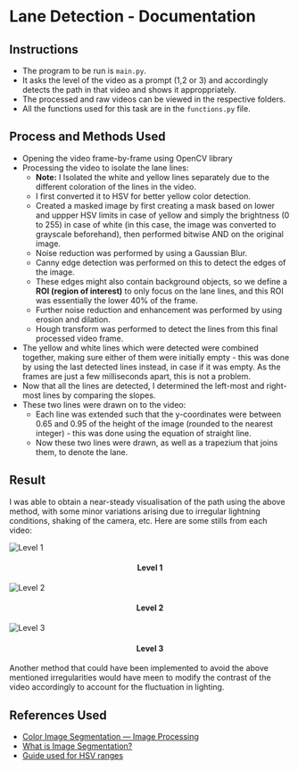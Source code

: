 # Lane Detection - Documentation

## Instructions 

- The program to be run is `main.py`.
- It asks the level of the video as a prompt (1,2 or 3) and accordingly detects the path in that video and shows it approppriately.
- The processed and raw videos can be viewed in the respective folders. 
- All the functions used for this task are in the `functions.py` file.

## Process and Methods Used
- Opening the video frame-by-frame using OpenCV library 
- Processing the video to isolate the lane lines: 
  - **Note:** I Isolated the white and yellow lines separately due to the different coloration of the lines in the video.
  - I first converted it to HSV for better yellow color detection.
  - Created a masked image by first creating a mask based on lower and uppper HSV limits in case of yellow and simply the brightness (0 to 255) in case of white (in this case, the image was converted to grayscale beforehand), then performed bitwise AND on the original image.
  - Noise reduction was performed by using a Gaussian Blur.
  - Canny edge detection was performed on this to detect the edges of the image.
  - These edges might also contain background objects, so we define a **ROI (region of interest)** to only focus on the lane lines, and this ROI was essentially the lower 40% of the frame.
  - Further noise reduction and enhancement was performed by using erosion and dilation.
  - Hough transform was performed to detect the lines from this final processed video frame.
- The yellow and white lines which were detected were combined together, making sure either of them were initially empty - this was done by using the last detected lines instead, in case if it was empty. As the frames are just a few milliseconds apart, this is not a problem.
- Now that all the lines are detected, I determined the left-most and right-most lines by comparing the slopes. 
- These two lines were drawn on to the video: 
  - Each line was extended such that the y-coordinates were between 0.65 and 0.95 of the height of the image (rounded to the nearest integer) - this was done using the equation of straight line. 
  - Now these two lines were drawn, as well as a trapezium that joins them, to denote the lane.


## Result 
 I was able to obtain a near-steady visualisation of the path using the above method, with some minor variations arising due to irregular lightning conditions, shaking of the camera, etc. 
 Here are some stills from each video: 

![Level 1](https://github.com/ashwinpra/swarm-tasks/tree/main/4-lane-detection/results/level1.png)
<h4 align="center">Level 1</h4>

![Level 2](https://github.com/ashwinpra/swarm-tasks/tree/main/4-lane-detection/results/level2.png)
<h4 align="center">Level 2</h4>

![Level 3](https://github.com/ashwinpra/swarm-tasks/tree/main/4-lane-detection/results/level3.png)

<h4 align="center">Level 3</h4>

Another method that could have been implemented to avoid the above mentioned irregularities would have meen to modify the contrast of the video accordingly to account for the fluctuation in lighting.



## References Used

- [Color Image Segmentation — Image Processing](https://mattmaulion.medium.com/color-image-segmentation-image-processing-4a04eca25c0)
- [What is Image Segmentation?](https://www.analytixlabs.co.in/blog/what-is-image-segmentation/)
- [Guide used for HSV ranges](https://stackoverflow.com/questions/36817133/identifying-the-range-of-a-color-in-hsv-using-opencv#:~:text=for%20example%20yellow%20has%20hue,go%20away%20from%20perfect%20yellow.)